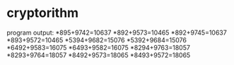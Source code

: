 # cryptorithm

program output:
*895+9742=10637
*892+9573=10465
*892+9745=10637
*893+9572=10465
*5394+9682=15076
*5392+9684=15076
*6492+9583=16075
*6493+9582=16075
*8294+9763=18057
*8293+9764=18057
*8492+9573=18065
*8493+9572=18065
